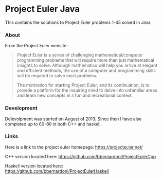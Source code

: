 # Project Euler Java

This contains the solutions to Project Euler problems 1-65 solved in Java

### About

From the Project Euler website:

> Project Euler is a series of challenging mathematical/computer programming problems that will require more than 
> just mathematical insights to solve. Although mathematics will help you arrive at elegant and efficient methods, 
> the use of a computer and programming skills will be required to solve most problems.
> 
> The motivation for starting Project Euler, and its continuation, is to provide a platform for the inquiring mind 
> to delve into unfamiliar areas and learn new concepts in a fun and recreational context.

### Development

Delevolpment was started on August of 2013. Since then I have also completed up to 60-80  in both C++ and haskell.

### Links

Here is a link to the project euler homepage: https://projecteuler.net/

C++ version located here: https://github.com/bbernardoni/ProjectEulerCpp

Haskell version located here: https://github.com/bbernardoni/ProjectEulerHaskell
